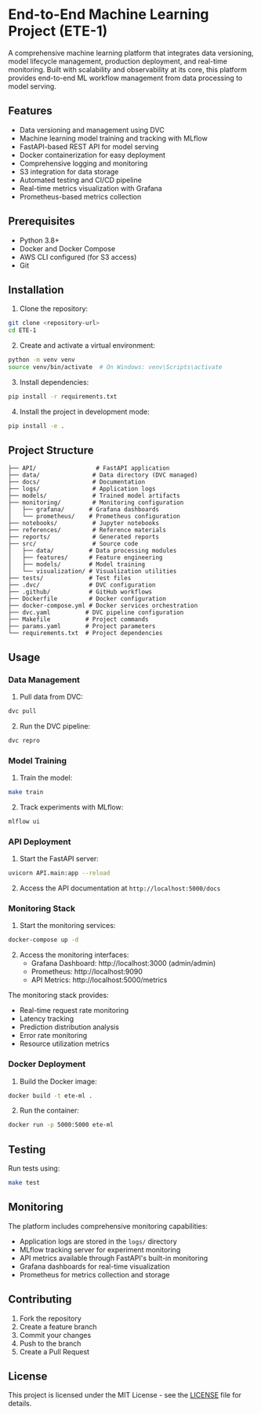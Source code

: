 # End-to-End Machine Learning Project (ETE-1)

A comprehensive machine learning platform that integrates data versioning, model lifecycle management, production deployment, and real-time monitoring. Built with scalability and observability at its core, this platform provides end-to-end ML workflow management from data processing to model serving.

## Features

- Data versioning and management using DVC
- Machine learning model training and tracking with MLflow
- FastAPI-based REST API for model serving
- Docker containerization for easy deployment
- Comprehensive logging and monitoring
- S3 integration for data storage
- Automated testing and CI/CD pipeline
- Real-time metrics visualization with Grafana
- Prometheus-based metrics collection

## Prerequisites

- Python 3.8+
- Docker and Docker Compose
- AWS CLI configured (for S3 access)
- Git

## Installation

1. Clone the repository:
```bash
git clone <repository-url>
cd ETE-1
```

2. Create and activate a virtual environment:
```bash
python -m venv venv
source venv/bin/activate  # On Windows: venv\Scripts\activate
```

3. Install dependencies:
```bash
pip install -r requirements.txt
```

4. Install the project in development mode:
```bash
pip install -e .
```

## Project Structure

```
├── API/                 # FastAPI application
├── data/               # Data directory (DVC managed)
├── docs/               # Documentation
├── logs/               # Application logs
├── models/             # Trained model artifacts
├── monitoring/         # Monitoring configuration
│   ├── grafana/       # Grafana dashboards
│   └── prometheus/    # Prometheus configuration
├── notebooks/          # Jupyter notebooks
├── references/         # Reference materials
├── reports/            # Generated reports
├── src/                # Source code
│   ├── data/          # Data processing modules
│   ├── features/      # Feature engineering
│   ├── models/        # Model training
│   └── visualization/ # Visualization utilities
├── tests/             # Test files
├── .dvc/              # DVC configuration
├── .github/           # GitHub workflows
├── Dockerfile         # Docker configuration
├── docker-compose.yml # Docker services orchestration
├── dvc.yaml          # DVC pipeline configuration
├── Makefile          # Project commands
├── params.yaml       # Project parameters
└── requirements.txt  # Project dependencies
```

## Usage

### Data Management

1. Pull data from DVC:
```bash
dvc pull
```

2. Run the DVC pipeline:
```bash
dvc repro
```

### Model Training

1. Train the model:
```bash
make train
```

2. Track experiments with MLflow:
```bash
mlflow ui
```

### API Deployment

1. Start the FastAPI server:
```bash
uvicorn API.main:app --reload
```

2. Access the API documentation at `http://localhost:5000/docs`

### Monitoring Stack

1. Start the monitoring services:
```bash
docker-compose up -d
```

2. Access the monitoring interfaces:
   - Grafana Dashboard: http://localhost:3000 (admin/admin)
   - Prometheus: http://localhost:9090
   - API Metrics: http://localhost:5000/metrics

The monitoring stack provides:
- Real-time request rate monitoring
- Latency tracking
- Prediction distribution analysis
- Error rate monitoring
- Resource utilization metrics

### Docker Deployment

1. Build the Docker image:
```bash
docker build -t ete-ml .
```

2. Run the container:
```bash
docker run -p 5000:5000 ete-ml
```

## Testing

Run tests using:
```bash
make test
```

## Monitoring

The platform includes comprehensive monitoring capabilities:

- Application logs are stored in the `logs/` directory
- MLflow tracking server for experiment monitoring
- API metrics available through FastAPI's built-in monitoring
- Grafana dashboards for real-time visualization
- Prometheus for metrics collection and storage

## Contributing

1. Fork the repository
2. Create a feature branch
3. Commit your changes
4. Push to the branch
5. Create a Pull Request

## License

This project is licensed under the MIT License - see the [LICENSE](LICENSE) file for details.


